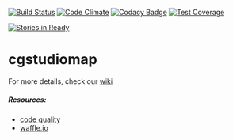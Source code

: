[![Build Status](https://travis-ci.org/cgstudiomap/cgstudiomap.svg?branch=develop)](https://travis-ci.org/cgstudiomap/cgstudiomap)
[![Code Climate](https://codeclimate.com/github/cgstudiomap/cgstudiomap/badges/gpa.svg)](https://codeclimate.com/github/cgstudiomap/cgstudiomap)
[![Codacy Badge](https://www.codacy.com/project/badge/204f84f106464aca9541acc97213c31a)](https://www.codacy.com/app/kender-jr/cgstudiomap)
[![Test Coverage](https://codeclimate.com/github/cgstudiomap/cgstudiomap/badges/coverage.svg)](https://codeclimate.com/github/cgstudiomap/cgstudiomap)

[![Stories in Ready](https://badge.waffle.io/cgstudiomap/cgstudiomap.png?label=ready&title=Ready)](http://waffle.io/cgstudiomap/cgstudiomap)


# cgstudiomap

For more details, check our [wiki](https://github.com/cgstudiomap/cgstudiomap/wiki)

##### Resources:
* [code quality](https://codeclimate.com/github/cgstudiomap/cgstudiomap)
* [waffle.io](https://waffle.io/cgstudiomap/cgstudiomap) 
